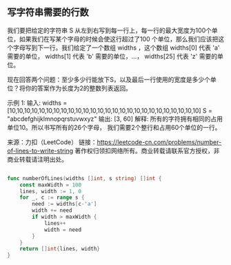 ## 写字符串需要的行数
我们要把给定的字符串 S 从左到右写到每一行上，每一行的最大宽度为100个单位，如果我们在写某个字母的时候会使这行超过了100 个单位，那么我们应该把这个字母写到下一行。我们给定了一个数组 widths ，这个数组 widths[0] 代表 'a' 需要的单位， widths[1] 代表 'b' 需要的单位，...， widths[25] 代表 'z' 需要的单位。

现在回答两个问题：至少多少行能放下S，以及最后一行使用的宽度是多少个单位？将你的答案作为长度为2的整数列表返回。

示例 1:
输入: 
widths = [10,10,10,10,10,10,10,10,10,10,10,10,10,10,10,10,10,10,10,10,10,10,10,10,10,10]
S = "abcdefghijklmnopqrstuvwxyz"
输出: [3, 60]
解释: 
所有的字符拥有相同的占用单位10。所以书写所有的26个字母，
我们需要2个整行和占用60个单位的一行。

来源：力扣（LeetCode）
链接：https://leetcode-cn.com/problems/number-of-lines-to-write-string
著作权归领扣网络所有。商业转载请联系官方授权，非商业转载请注明出处。
```go

func numberOfLines(widths []int, s string) []int {
    const maxWidth = 100
    lines, width := 1, 0
    for _, c := range s {
        need := widths[c-'a']
        width += need
        if width > maxWidth {
            lines++
            width = need
        }
    }
    return []int{lines, width}
}
```
